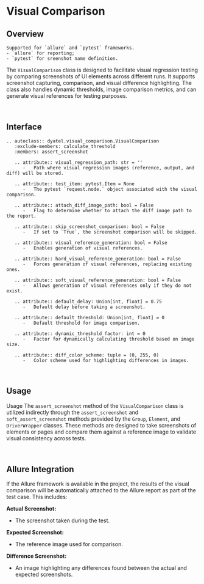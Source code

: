 # Visual Comparison 

## Overview

```{attention}
Supported for `allure` and `pytest` frameworks.
- `allure` for reporting;
- `pytest` for sreenshot name definition.
```

The `VisualComparison` class is designed to facilitate visual regression testing by comparing screenshots of UI 
elements across different runs. It supports screenshot capturing, comparison, and visual difference highlighting. 
The class also handles dynamic thresholds, image comparison metrics, and can generate visual references for testing purposes.

<br>

## Interface

```{eval-rst}  
.. autoclass:: dyatel.visual_comparison.VisualComparison 
   :exclude-members: calculate_threshold 
   :members: assert_screenshot
   
   .. attribute:: visual_regression_path: str = ''
      -   Path where visual regression images (reference, output, and diff) will be stored. 
   
   .. attribute:: test_item: pytest.Item = None
      -   The pytest `request.node.` object associated with the visual comparison.
   
   .. attribute:: attach_diff_image_path: bool = False
      -   Flag to determine whether to attach the diff image path to the report. 
   
   .. attribute:: skip_screenshot_comparison: bool = False
      -   If set to `True`, the screenshot comparison will be skipped. 
   
   .. attribute:: visual_reference_generation: bool = False
      -   Enables generation of visual references. 
   
   .. attribute:: hard_visual_reference_generation: bool = False
      -   Forces generation of visual references, replacing existing ones. 
   
   .. attribute:: soft_visual_reference_generation: bool = False
      -   Allows generation of visual references only if they do not exist. 
   
   .. attribute:: default_delay: Union[int, float] = 0.75
      -   Default delay before taking a screenshot. 
   
   .. attribute:: default_threshold: Union[int, float] = 0
      -   Default threshold for image comparison. 
   
   .. attribute:: dynamic_threshold_factor: int = 0
      -   Factor for dynamically calculating threshold based on image size. 
   
   .. attribute:: diff_color_scheme: tuple = (0, 255, 0)
      -   Color scheme used for highlighting differences in images. 
```

<br>

## Usage

Usage
The `assert_screenshot` method of the `VisualComparison` class is utilized indirectly through the `assert_screenshot`
and `soft_assert_screenshot` methods provided by the `Group`, `Element`, and `DriverWrapper` classes. 
These methods are designed to take screenshots of elements or pages and compare them against a reference image to 
validate visual consistency across tests.

<br>

## Allure Integration
If the Allure framework is available in the project, the results of the visual comparison will be automatically 
attached to the Allure report as part of the test case. This includes:

**Actual Screenshot:**
   - The screenshot taken during the test.

**Expected Screenshot:**
   - The reference image used for comparison.

**Difference Screenshot:**
   - An image highlighting any differences found between the actual and expected screenshots.
